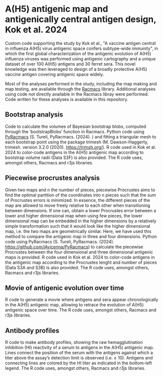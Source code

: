# A(H5) antigenic map and antigenically central antigen design, Kok et al. 2024

Custom code supporting the study by Kok et al., "A vaccine antigen central in influenza A(H5) virus antigenic space confers subtype-wide immunity", in which the first global characterization of the antigenic evolution of A(H5) influenza viruses was performed using antigenic cartography and a unique dataset of over 100 A(H5) antigens and 30 ferret sera. This novel knowledge was then leveraged to design of a broadly protective A(H5) vaccine antigen covering antigenic space widely.

Most of the analyses performed in the study, including the map making and map testing, are available through the [Racmacs](https://acorg.github.io/Racmacs/) library. Additional analyses using code not directly available in the Racmacs libray were performed. Code written for these analyses is available in this repository.

## Bootstrap analysis

Code to calculate the volumes of Bayesian bootstrap blobs, computed through the ‘bootstrapBlobs’ function in Racmacs. Python code using [PyRacmacs](https://github.com/iAvicenna/PyRacmacs) (S. Tureli, PyRacmacs. (2024). ) and fitting a triangular mesh to each bootstrap point using the package trimesh (M. Dawson-Haggerty, trimesh. version 3.2.0 (2020). https://trimsh.org/). R code used in Kok et al. 2024 to color-code antigens in the A(H5) antigenic map according to bootstrap volume radii (Data S3F) is also provided. The R code uses, amongst others, Racmacs and r3js libraries.

## Piecewise procrustes analysis

Given two maps and n the number of pieces, piecewise Procrustes aims to find the optimal partition of the coordinates into n pieces such that the sum of Procrustes errors is minimized. In essence, the different pieces of the map are allowed to move freely relative to each other when transitioning between dimensions. If one can, obtain a lower Procrustes error between a lower and higher dimensional map when using few pieces, the lower dimensional map can be embedded in the higher dimensions by a relatively simple transformation such that it would look like the higher dimensional map, i.e. the two maps are geometrically similar. Here, we have used this method to compare the antigenic map in three and four dimensions. Python code using PyRacmacs (S. Tureli, PyRacmacs. (2024). https://github.com/iAvicenna/PyRacmacs) to calculate the piecewise Procrustes between the four dimensional and three dimensional antigenic maps is provided. R code used in Kok et al. 2024 to color-code antigens in the antigenic map according to the Procrustes lenght and number of pieces (Data S3A and S3B) is also provided. The R code uses, amongst others, Racmacs and r3js libraries.

## Movie of antigenic evolution over time

R code to generate a movie where antigens and sera appear chronologically in the A(H5) antigenic map, allowing to retrace the evolution of A(H5) antigenic space over time. The R code uses, amongst others, Racmacs and r3js libraries.

## Antibody profiles

R code to make antibody profiles, showing the raw hemagglutination inhibition (HI) reactivity of a serum to antigens in the A(H5) antigenic map. Lines connect the position of the serum with the antigens against which a titer above the assay’s detection limit is observed (i.e. ≥ 10). Antigens and connecting lines are colored by the HI titer as indicated in the bottom-left legend. The R code uses, amongst others, Racmacs and r3js libraries.
